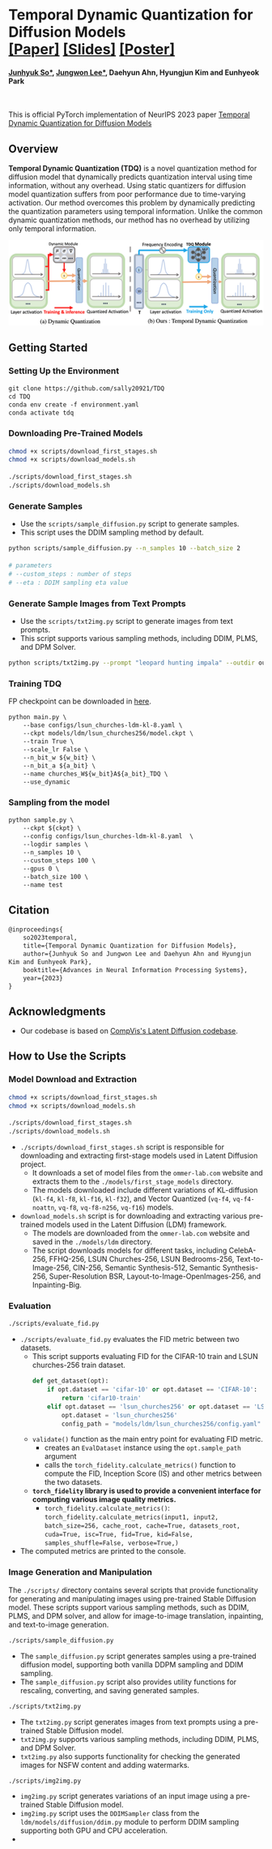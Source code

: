 
# Temporal Dynamic Quantization for Diffusion Models <br> [[Paper]](https://openreview.net/pdf?id=D1sECc9fiG) [[Slides]](https://neurips.cc/media/neurips-2023/Slides/72396_MFC2QO6.pdf) [[Poster]](https://neurips.cc/media/PosterPDFs/NeurIPS%202023/72396.png?t=1701674987.6762419)
#### [Junhyuk So*](https://github.com/junhyukso), [Jungwon Lee*](https://github.com/Jungwon-Lee), Daehyun Ahn, Hyungjun Kim and Eunhyeok Park

<br>

This is official PyTorch implementation of NeurIPS 2023 paper [Temporal Dynamic Quantization for Diffusion Models](https://openreview.net/pdf?id=D1sECc9fiG)

## Overview
__Temporal Dynamic Quantization (TDQ)__ is a novel quantization method for diffusion model that dynamically predicts quantization interval using time information, without any overhead. Using static quantizers for diffusion model quantization suffers from poor performance due to time-varying activation. Our method overcomes this problem by dynamically predicting the quantization parameters using temporal information. Unlike the common dynamic quantization methods, our method has no overhead by utilizing only temporal information.
<p align="center">
<img src=assets/overview.png />
</p>

## Getting Started

### Setting Up the Environment
```
git clone https://github.com/sally20921/TDQ
cd TDQ
conda env create -f environment.yaml
conda activate tdq
```

### Downloading Pre-Trained Models
```bash
chmod +x scripts/download_first_stages.sh
chmod +x scripts/download_models.sh

./scripts/download_first_stages.sh
./scripts/download_models.sh
```

### Generate Samples
- Use the `scripts/sample_diffusion.py` script to generate samples.
- This script uses the DDIM sampling method by default. 
```bash
python scripts/sample_diffusion.py --n_samples 10 --batch_size 2

# parameters
# --custom_steps : number of steps
# --eta : DDIM sampling eta value


```

### Generate Sample Images from Text Prompts

- Use the `scripts/txt2img.py` script to generate images from text prompts.
- This script supports various sampling methods, including DDIM, PLMS, and DPM Solver.
```bash
python scripts/txt2img.py --prompt "leopard hunting impala" --outdir outputs/txt2img-samples --ddim_steps 50
```





### Training TDQ
FP checkpoint can be downloaded in [here](https://github.com/CompVis/latent-diffusion).
```
python main.py \
    --base configs/lsun_churches-ldm-kl-8.yaml \
    --ckpt models/ldm/lsun_churches256/model.ckpt \
    --train True \
    --scale_lr False \
    --n_bit_w ${w_bit} \
    --n_bit_a ${a_bit} \
    --name churches_W${w_bit}A${a_bit}_TDQ \
    --use_dynamic
```

### Sampling from the model
```
python sample.py \
    --ckpt ${ckpt} \
    --config configs/lsun_churches-ldm-kl-8.yaml  \
    --logdir samples \
    --n_samples 10 \
    --custom_steps 100 \
    --gpus 0 \
    --batch_size 100 \
    --name test
```

## Citation
```
@inproceedings{
    so2023temporal,
    title={Temporal Dynamic Quantization for Diffusion Models},
    author={Junhyuk So and Jungwon Lee and Daehyun Ahn and Hyungjun Kim and Eunhyeok Park},
    booktitle={Advances in Neural Information Processing Systems},
    year={2023}
}
```

## Acknowledgments 
- Our codebase is based on [CompVis's Latent Diffusion codebase](https://github.com/CompVis/latent-diffusion).

## How to Use the Scripts


### Model Download and Extraction

```bash
chmod +x scripts/download_first_stages.sh
chmod +x scripts/download_models.sh

./scripts/download_first_stages.sh
./scripts/download_models.sh
```
- `./scripts/download_first_stages.sh` script is responsible for downloading and extracting first-stage models used in Latent Diffusion project.
  - It downloads a set of model files from the `ommer-lab.com` website and extracts them to the `./models/first_stage_models` directory.
  - The models downloaded include different variations of KL-diffusion (`kl-f4`, `kl-f8`, `kl-f16`, `kl-f32`), and Vector Quantized (`vq-f4`, `vq-f4-noattn`, `vq-f8`, `vq-f8-n256`, `vq-f16`) models.
- `download_models.sh` script is for downloading and extracting various pre-trained models used in the Latent Diffusion (LDM) framework.
  - The models are downloaded from the `ommer-lab.com` website and saved in the `./models/ldm` directory.
  - The script downloads models for different tasks, including CelebA-256, FFHQ-256, LSUN Churches-256, LSUN Bedrooms-256, Text-to-Image-256, CIN-256, Semantic Synthesis-512, Semantic Synthesis-256, Super-Resolution BSR, Layout-to-Image-OpenImages-256, and Inpainting-Big. 

### Evaluation 
```bash
./scripts/evaluate_fid.py
```
- `./scripts/evaluate_fid.py` evaluates the FID metric between two datasets.
  - This script supports evaluating FID for the CIFAR-10 train and LSUN churches-256 train dataset.
    ```python
    def get_dataset(opt):
        if opt.dataset == 'cifar-10' or opt.dataset == 'CIFAR-10':
            return 'cifar10-train'
        elif opt.dataset == 'lsun_churches256' or opt.dataset == 'LSUN_churches256' or opt.dataset == 'lsun_churches' or opt.dataset == 'LSUN-churches':
            opt.dataset = 'lsun_churches256'
            config_path = "models/ldm/lsun_churches256/config.yaml"
    ```
  - `validate()` function as the main entry point for evaluating FID metric.
    - creates an `EvalDataset` instance using the `opt.sample_path` argument
    - calls the `torch_fidelity.calculate_metrics()` function to compute the FID, Inception Score (IS) and other metrics between the two datasets.
  - **`torch_fidelity` library is used to provide a convenient interface for computing various image quality metrics.**
    - `torch_fidelity.calculate_metrics()`: `torch_fidelity.calculate_metrics(input1, input2, batch_size=256, cache_root, cache=True, datasets_root, cuda=True, isc=True, fid=True, kid=False, samples_shuffle=False, verbose=True,)`
- The computed metrics are printed to the console. 

###  Image Generation and Manipulation
The `./scripts/` directory contains several scripts that provide functionality for generating and manipulating images using pre-trained Stable Diffusion model. 
These scripts support various sampling methods, such as DDIM, PLMS, and DPM solver, and allow for image-to-image translation, inpainting, and text-to-image generation. 

```bash
./scripts/sample_diffusion.py
```
- The `sample_diffusion.py` script generates samples using a pre-trained diffusion model, supporting both vanilla DDPM sampling and DDIM sampling.
- The `sample_diffusion.py` script also provides utility functions for rescaling, converting, and saving generated samples. 

```bash
./scripts/txt2img.py
```
- The `txt2img.py` script generates images from text prompts using a pre-trained Stable Diffusion model.
- `txt2img.py` supports various sampling methods, including DDIM, PLMS, and DPM Solver.
- `txt2img.py` also supports functionality for checking the generated images for NSFW content and adding watermarks.

```bash
./scripts/img2img.py
```
- `img2img.py` script generates variations of an input image using a pre-trained Stable Diffusion model.
- `img2img.py` script uses the `DDIMSampler` class from the `ldm/models/diffusion/ddim.py` module to perform DDIM sampling supporting both GPU and CPU acceleration.
- 





